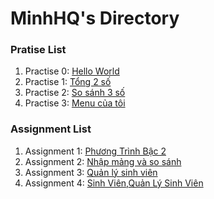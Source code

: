 # MinhHQ's Directory

### Pratise List

1. Practise 0: [Hello World](https://github.com/FASTTRACKSE/FFSE1703.JavaCore/blob/master/Assignments/MinhHQ/HelloWorld/src/helloworld.java)
2. Practise 1: [Tổng 2 số](https://github.com/FASTTRACKSE/FFSE1703.JavaCore/blob/master/Assignments/MinhHQ/Practise/src/fasttrack/edu/vn/Tong2so.java)
3. Practise 2: [So sánh 3 số](https://github.com/FASTTRACKSE/FFSE1703.JavaCore/blob/master/Assignments/MinhHQ/Practise/src/fasttrack/edu/vn/sosanh.java)
4. Practise 3: [Menu của tôi](https://github.com/FASTTRACKSE/FFSE1703.JavaCore/blob/master/Assignments/MinhHQ/Practise/src/fasttrack/edu/vn/MenuCuaToi.java)

### Assignment List

1. Assignment 1: [Phương Trình Bậc 2](https://github.com/FASTTRACKSE/FFSE1703.JavaCore/blob/master/Assignments/MinhHQ/Assignment1/src/fasttrack/edu/vn/ptbac2.java)
2. Assignment 2: [Nhập mảng và so sánh](https://github.com/FASTTRACKSE/FFSE1703.JavaCore/blob/master/Assignments/MinhHQ/Assignment2/src/fasttrack/edu/vn/vonglap.java)
3. Assignment 3: [Quản lý sinh viên](https://github.com/FASTTRACKSE/FFSE1703.JavaCore/blob/master/Assignments/MinhHQ/Assignment3/src/fasttrack/edu/vn/QuanLySinhVien.java)
4. Assignment 4: [Sinh Viên](https://github.com/FASTTRACKSE/FFSE1703.JavaCore/blob/master/Assignments/MinhHQ/Assignment%204/src/fasttrack/edu/vn/quanliSV/SinhVien.java),[Quản Lý Sinh Viên](https://github.com/FASTTRACKSE/FFSE1703.JavaCore/blob/master/Assignments/MinhHQ/Assignment%204/src/fasttrack/edu/vn/quanliSV/QuanliSinhVien.java)